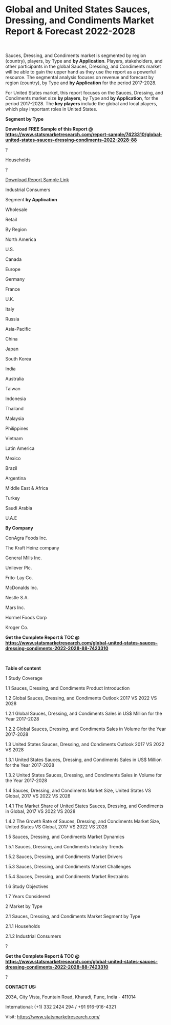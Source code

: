 <h1>Global and United States Sauces, Dressing, and Condiments Market Report & Forecast 2022-2028</h1><br/><p>Sauces, Dressing, and Condiments market is segmented by region (country), players, by Type and <strong>by Application</strong>. Players, stakeholders, and other participants in the global Sauces, Dressing, and Condiments market will be able to gain the upper hand as they use the report as a powerful resource. The segmental analysis focuses on revenue and forecast by region (country), by Type and <strong>by Application</strong> for the period 2017-2028.</p>
 
 
 
 <p>For United States market, this report focuses on the Sauces, Dressing, and Condiments market size <strong>by players</strong>, by Type and <strong>by Application</strong>, for the period 2017-2028. The <strong>key players</strong> include the global and local players, which play important roles in United States.</p>
 
 
 
 <p><strong>Segment by Type</strong></p>
 
 
 
 <div><b>Download FREE Sample of this Report @ <a href="https://www.statsmarketresearch.com/download-free-sample/7423310/global-united-states-sauces-dressing-condiments-2022-2028-88">https://www.statsmarketresearch.com/report-sample/7423310/global-united-states-sauces-dressing-condiments-2022-2028-88</a></b></div>
 
 
 
 <p>? </p>
 
 
 
 <p>Households</p>
 
 
 
 <p>? </p>
 
 
 
 <p><a href="https://www.statsmarketresearch.com/download-free-sample/7423310/global-united-states-sauces-dressing-condiments-2022-2028-88">Download Report Sample Link</a></p>
 
 
 
 <p>Industrial Consumers</p>
 
 
 
 <p>Segment <strong>by Application</strong></p>
 
 
 
 <p>Wholesale</p>
 
 
 
 <p>Retail</p>
 
 
 
 <p>By Region</p>
 
 
 
 <p>North America</p>
 
 
 
 <p>U.S.</p>
 
 
 
 <p>Canada</p>
 
 
 
 <p>Europe</p>
 
 
 
 <p>Germany</p>
 
 
 
 <p>France</p>
 
 
 
 <p>U.K.</p>
 
 
 
 <p>Italy</p>
 
 
 
 <p>Russia</p>
 
 
 
 <p>Asia-Pacific</p>
 
 
 
 <p>China</p>
 
 
 
 <p>Japan</p>
 
 
 
 <p>South Korea</p>
 
 
 
 <p>India</p>
 
 
 
 <p>Australia</p>
 
 
 
 <p>Taiwan</p>
 
 
 
 <p>Indonesia</p>
 
 
 
 <p>Thailand</p>
 
 
 
 <p>Malaysia</p>
 
 
 
 <p>Philippines</p>
 
 
 
 <p>Vietnam</p>
 
 
 
 <p>Latin America</p>
 
 
 
 <p>Mexico</p>
 
 
 
 <p>Brazil</p>
 
 
 
 <p>Argentina</p>
 
 
 
 <p>Middle East & Africa</p>
 
 
 
 <p>Turkey</p>
 
 
 
 <p>Saudi Arabia</p>
 
 
 
 <p>U.A.E</p>
 
 
 
 <p><strong>By Company</strong></p>
 
 
 
 <p>ConAgra Foods Inc.</p>
 
 
 
 <p>The Kraft Heinz company</p>
 
 
 
 <p>General Mills Inc.</p>
 
 
 
 <p>Unilever Plc.</p>
 
 
 
 <p>Frito-Lay Co.</p>
 
 
 
 <p>McDonalds Inc.</p>
 
 
 
 <p>Nestle S.A.</p>
 
 
 
 <p>Mars Inc.</p>
 
 
 
 <p>Hormel Foods Corp</p>
 
 
 
 <p>Kroger Co.</p>
 
 
 
 <div><b>Get the Complete Report & TOC @ <a href="https://www.statsmarketresearch.com/global-united-states-sauces-dressing-condiments-2022-2028-88-7423310">https://www.statsmarketresearch.com/global-united-states-sauces-dressing-condiments-2022-2028-88-7423310</a></b></div>
 
 
 
 <p><br />
 
 <b>Table of content</b></p>
 
 
 
 <p>1 Study Coverage<br />
 
 1.1 Sauces, Dressing, and Condiments Product Introduction<br />
 
 1.2 Global Sauces, Dressing, and Condiments Outlook 2017 VS 2022 VS 2028<br />
 
 1.2.1 Global Sauces, Dressing, and Condiments Sales in US$ Million for the Year 2017-2028<br />
 
 1.2.2 Global Sauces, Dressing, and Condiments Sales in Volume for the Year 2017-2028<br />
 
 1.3 United States Sauces, Dressing, and Condiments Outlook 2017 VS 2022 VS 2028<br />
 
 1.3.1 United States Sauces, Dressing, and Condiments Sales in US$ Million for the Year 2017-2028<br />
 
 1.3.2 United States Sauces, Dressing, and Condiments Sales in Volume for the Year 2017-2028<br />
 
 1.4 Sauces, Dressing, and Condiments Market Size, United States VS Global, 2017 VS 2022 VS 2028<br />
 
 1.4.1 The Market Share of United States Sauces, Dressing, and Condiments in Global, 2017 VS 2022 VS 2028<br />
 
 1.4.2 The Growth Rate of Sauces, Dressing, and Condiments Market Size, United States VS Global, 2017 VS 2022 VS 2028<br />
 
 1.5 Sauces, Dressing, and Condiments Market Dynamics<br />
 
 1.5.1 Sauces, Dressing, and Condiments Industry Trends<br />
 
 1.5.2 Sauces, Dressing, and Condiments Market Drivers<br />
 
 1.5.3 Sauces, Dressing, and Condiments Market Challenges<br />
 
 1.5.4 Sauces, Dressing, and Condiments Market Restraints<br />
 
 1.6 Study Objectives<br />
 
 1.7 Years Considered<br />
 
 2 Market by Type<br />
 
 2.1 Sauces, Dressing, and Condiments Market Segment by Type<br />
 
 2.1.1 Households<br />
 
 2.1.2 Industrial Consumers<br />
 
 ? </p>
 
 
 
 <div><b>Get the Complete Report & TOC @ <a href="https://www.statsmarketresearch.com/global-united-states-sauces-dressing-condiments-2022-2028-88-7423310">https://www.statsmarketresearch.com/global-united-states-sauces-dressing-condiments-2022-2028-88-7423310</a></b></div>
 
 
 
 <p>? </p>
 
 
 
 <p><b>CONTACT US:</b><br />
 
 203A, City Vista, Fountain Road, Kharadi, Pune, India - 411014<br />
 
 International: (+1) 332 2424 294 / +91 916-916-4321<br />
 
 Visit: <a href="https://www.statsmarketresearch.com/">https://www.statsmarketresearch.com/</a></p>